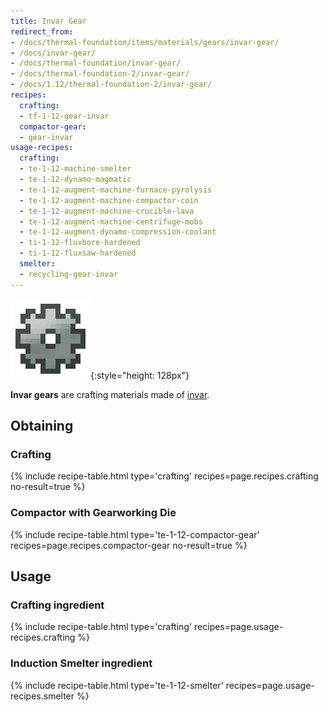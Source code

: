 ```yaml
---
title: Invar Gear
redirect_from:
- /docs/thermal-foundation/items/materials/gears/invar-gear/
- /docs/invar-gear/
- /docs/thermal-foundation/invar-gear/
- /docs/thermal-foundation-2/invar-gear/
- /docs/1.12/thermal-foundation-2/invar-gear/
recipes:
  crafting:
  - tf-1-12-gear-invar
  compactor-gear:
  - gear-invar
usage-recipes:
  crafting:
  - te-1-12-machine-smelter
  - te-1-12-dynamo-magmatic
  - te-1-12-augment-machine-furnace-pyrolysis
  - te-1-12-augment-machine-compactor-coin
  - te-1-12-augment-machine-crucible-lava
  - te-1-12-augment-machine-centrifuge-mobs
  - te-1-12-augment-dynamo-compression-coolant
  - ti-1-12-fluxbore-hardened
  - ti-1-12-fluxsaw-hardened
  smelter:
  - recycling-gear-invar
---
```


![Invar gear](/assets/images/thermal-foundation-2/gear-invar.png){:style="height: 128px"}


**Invar gears** are crafting materials made of [invar](/docs/1.12/thermal-foundation/invar-ingot/).


Obtaining
---------

### Crafting
{% include recipe-table.html type='crafting' recipes=page.recipes.crafting no-result=true %}

### Compactor with Gearworking Die
{% include recipe-table.html type='te-1-12-compactor-gear' recipes=page.recipes.compactor-gear no-result=true %}


Usage
-----

### Crafting ingredient
{% include recipe-table.html type='crafting' recipes=page.usage-recipes.crafting %}

### Induction Smelter ingredient
{% include recipe-table.html type='te-1-12-smelter' recipes=page.usage-recipes.smelter %}
